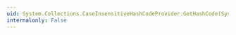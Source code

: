 ```yaml
---
uid: System.Collections.CaseInsensitiveHashCodeProvider.GetHashCode(System.Object)
internalonly: False
---
```

